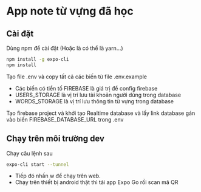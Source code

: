 # App note từ vựng đã học

## Cài đặt

Dùng npm để cài đặt (Hoặc là có thể là yarn...)

```bash
npm install -g expo-cli
npm install
```

Tạo file .env và copy tất cả các biến từ file .env.example

- Các biến có tiền tố FIREBASE là giá trị để config firebase
- USERS_STORAGE là vị trí lưu tài khoản người dùng trong database
- WORDS_STORAGE là vị trí lưu thông tin từ vựng trong database

Tạo firebase project và khởi tạo Realtime database và lấy link database gán vào biến FIREBASE_DATABASE_URL trong .env

## Chạy trên môi trường dev

Chạy câu lệnh sau

```bash
expo-cli start --tunnel
```

- Tiếp đó nhấn w để chạy trên web.
- Chạy trên thiết bị android thật thì tải app Expo Go rồi scan mã QR
